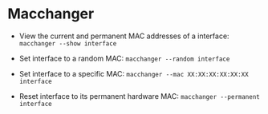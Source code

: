 
# Macchanger

- View the current and permanent MAC addresses of a interface:
`macchanger --show interface`

- Set interface to a random MAC:
`macchanger --random interface`

- Set interface to a specific MAC:
`macchanger --mac XX:XX:XX:XX:XX:XX interface`

- Reset interface to its permanent hardware MAC:
`macchanger --permanent interface`
